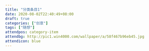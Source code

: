 ```yaml
---
title: "分类条目1"
date: 2020-08-02T22:40:49+08:00
draft: true
categories: ["创意"]
tags: ["随想"]
attendpos: category-item
attendbg: http://pic1.win4000.com/wallpaper/a/58f467b96eb45.jpg
attendicon: blue
---
```


